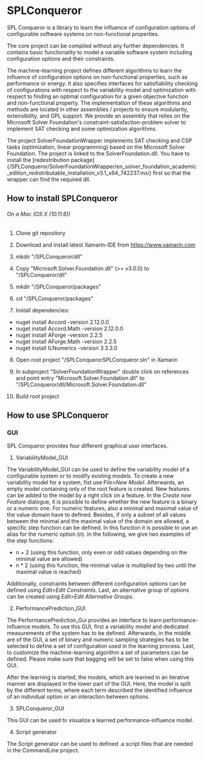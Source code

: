 # SPLConqueror
SPL Conqueror is a library to learn the influence of configuration options of configurable software systems on non-functional properties.

The core project can be compiled without any further dependencies. It contains basic functionality to model a variable software system including configuration options and their constraints.

The machine-learning project defines different algorithms to learn the influence of configuration options on non-functional properties, such as performance or energy. It also specifies interfaces for satisfiability checking of configurations with respect to the variability model and optimization with respect to finding an optimal configuration for a given objective function and non-functional property. The implementation of these algorithms and methods are located in other assemblies / projects to ensure modularity, extensibility, and GPL support. We provide an assembly that relies on the Microsoft Solver Foundation's constraint-satisfaction-problem solver to implement SAT checking and some optimization algorithms.

The project SolverFoundationWrapper implements SAT checking and CSP tasks (optimization, linear programming) based on the Microsoft Solver Foundation. The project is linked to the SolverFoundation.dll. You have to install the [redestribution package]{/SPLConqueror/SolverFoundationWrapper/en_solver_foundation_academic_edition_redistributable_installation_v3.1_x64_742237.msi} first so that the wrapper can find the required dll.

## How to install SPLConqueror

###### On a Mac (OS X (10.11.6))
1. Clone git repository

2. Download and install latest Xamarin-IDE from https://www.xamarin.com

3. mkdir "<SPLConquerer-GitRoot>/SPLConqueror/dll"

4. Copy "Microsoft.Solver.Foundation.dll" (>= v3.0.0) to "<SPLConquerer-GitRoot>/SPLConqueror/dll"

5. mkdir "<SPLConquerer-GitRoot>/SPLConqueror/packages"

6. cd "<SPLConquerer-GitRoot>/SPLConqueror/packages"

7. Install dependencies:

  * nuget install Accord -version 2.12.0.0
  * nuget install Accord.Math -version 2.12.0.0
  * nuget install AForge -version 2.2.5
  * nuget install AForge.Math -version 2.2.5
  * nuget install ILNumerics -version 3.3.3.0


8. Open root project "<SPLConquerer-GitRoot>/SPLConquerorSPLConqueror.sln" in Xamarin

9. In subproject "SolverFoundationWrapper" double click on references and point entry "Microsoft.Solver.Foundation.dll" to "<SPLConquerer-GitRoot>/SPLConqueror/dll/Microsoft.Solver.Foundation.dll"

10. Build root project

## How to use SPLConqueror

### GUI

SPL Conqueror provides four different graphical user interfaces.

1. VariabilityModel_GUI

The VariabilityModel_GUI can be used to define the variability model of a configurable system or to modify existing models. To create a new variability model for a system, fist use *File>New Model*. Afterwards, an empty model containing only of the root feature is created. New features can be added to the model by a right click on a feature. In the *Create new Feature* dialogue, it is possible to define whether the new feature is a binary or a numeric one. For numeric features, also a minimal and maximal value of the value domain have to defined. Besides, if only a subset of all values between the minimal and the maximal value of the domain are allowed, a specific step function can be defined. In this function it is possible to use an alias for the numeric option (*n*). In the following, we give two examples of the step functions: 

  * n + 2 (using this function, only even or odd values depending on the minimal value are allowed)
  * n * 2 (using this function, the minimal value is multiplied by two until the maximal value is reached)

Additionally, constraints between different configuration options can be defined using *Edit>Edit Constraints*. Last, an alternative group of options can be created using *Edit>Edit Alternative Groups*.

2. PerformancePrediction_GUI

The PerformancePrediction_Gui provides an interface to learn performance-influence models. 
To use this GUI, first a variability model and dedicated measurements of the system has to be defined.
Afterwards, in the middle are of the GUI, a set of binary and numeric sampling strategies has to be selected to define a set of configuration used in the learning process. 
Last, to customize the machine-learning algorithm a set of parameters can be defined. 
Please make sure that bagging will be set to false when using this GUI. 

After the learning is started, the models, which are learned in an iterative manner are displayed in the lower part of the GUI. 
Here, the model is split by the different terms, where each term described the identified influence of an individual option or an interaction between options. 

3. SPLConqueror_GUI

This GUI can be used to visualize a learned performance-influence model. 

4. Script generator

The Script generator can be used to defined .a script files that are needed in the CommandLine project. 

